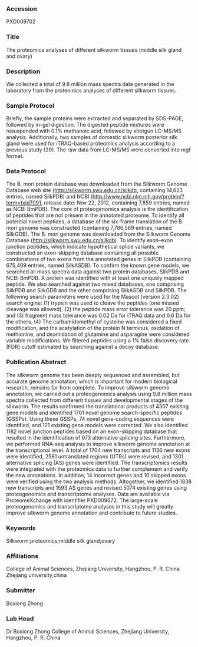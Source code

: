 ### Accession
PXD009702

### Title
The proteomics analyses of different silkworm tissues (middle silk gland and ovary)

### Description
We collected a total of 9.8 million mass spectra data generated in the laboratory from the proteomics analyses of different silkworm tissues.

### Sample Protocol
Briefly, the sample proteins were extracted and separated by SDS-PAGE, followed by in-gel digestion. The digested peptide mixtures were resuspended with 0.1% methanoic acid, followed by shotgun LC-MS/MS analysis. Additionally, two samples of domestic silkworm posterior silk gland were used for iTRAQ-based proteomics analysis according to a previous study (39). The raw data from LC-MS/MS were converted into mgf format.

### Data Protocol
The B. mori protein database was downloaded from the Silkworm Genome Database web site (http://silkworm.swu.edu.cn/silkdb, containing 14,623 entries, named SilkPDB) and NCBI (http://www.ncbi.nlm.nih.gov/protein/?term=txid7091, release date: Nov 22, 2012, containing 7,859 entries, named as NCBI BmPDB). The core of proteogenomics analysis is the identification of peptides that are not present in the annotated proteome. To identify all potential novel peptides, a database of the six-frame translation of the B. mori genome was constructed (containing 7,786,569 entries, named SilkGDB). The B. mori genome was downloaded from the Silkworm Genome Database (http://silkworm.swu.edu.cn/silkdb). To identify exon–exon junction peptides, which indicate hypothetical splice variants, we constructed an exon-skipping database containing all possible combinations of two exons from the annotated genes in SilkPDB (containing 675,409 entries, named SilkASDB). To confirm the known gene models, we searched all mass spectra data against two protein databases, SilkPDB and NCBI BmPDB. A protein was identified with at least one uniquely mapped peptide. We also searched against two mixed databases, one comprising SilkPDB and SilkGDB and the other comprising SilkASDB and SilkPDB. The following search parameters were used for the Mascot (version 2.3.02) search engine: (1) trypsin was used to cleave the peptides (one missed cleavage was allowed); (2) the peptide mass error tolerance was 20 ppm; and (3) fragment mass tolerance was 0.02 Da for iTRAQ data and 0.6 Da for the others. (4) The carbamidomethyl of cysteine was considered a fixed modification, and the acetylation of the protein N terminus, oxidation of methionine, and deamidation of glutamine and asparagine were considered variable modifications. We filtered peptides using a 1% false discovery rate (FDR) cutoff estimated by searching against a decoy database.

### Publication Abstract
The silkworm genome has been deeply sequenced and assembled, but accurate genome annotation, which is important for modern biological research, remains far from complete. To improve silkworm genome annotation, we carried out a proteogenomics analysis using 9.8 million mass spectra collected from different tissues and developmental stages of the silkworm. The results confirmed the translational products of 4307 existing gene models and identified 1701 novel genome search-specific peptides (GSSPs). Using these GSSPs, 74 novel gene-coding sequences were identified, and 121 existing gene models were corrected. We also identified 1182 novel junction peptides based on an exon-skipping database that resulted in the identification of 973 alternative splicing sites. Furthermore, we performed RNA-seq analysis to improve silkworm genome annotation at the transcriptional level. A total of 1704 new transcripts and 1136 new exons were identified, 2581 untranslated regions (UTRs) were revised, and 1301 alternative splicing (AS) genes were identified. The transcriptomics results were integrated with the proteomics data to further complement and verify the new annotations. In addition, 14 incorrect genes and 10 skipped exons were verified using the two analysis methods. Altogether, we identified 1838 new transcripts and 1593 AS genes and revised 5074 existing genes using proteogenomics and transcriptome analyses. Data are available via ProteomeXchange with identifier PXD009672. The large-scale proteogenomics and transcriptome analyses in this study will greatly improve silkworm genome annotation and contribute to future studies.

### Keywords
Silkworm;proteomics;middle silk gland;ovary

### Affiliations
College of Animal Sciences, Zhejiang University, Hangzhou, P. R. China
Zhejiang university,china

### Submitter
Boxiong Zhong

### Lab Head
Dr Boxiong Zhong
College of Animal Sciences, Zhejiang University, Hangzhou, P. R. China



